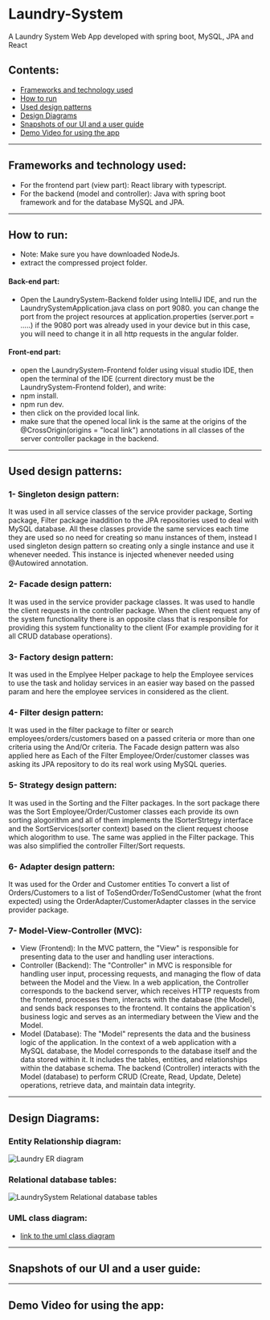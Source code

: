 # Laundry-System
A Laundry System Web App developed with spring boot, MySQL, JPA and React

## Contents:
- [Frameworks and technology used](#Frameworks-and-technology-used)
- [How to run](#How-to-run)
- [Used design patterns](#used-design-patterns)
- [Design Diagrams](#Design-Diagrams)
- [Snapshots of our UI and a user guide](#Snapshots-of-our-UI-and-a-user-guide)
- [Demo Video for using the app](#Demo-Video-for-using-the-app)
---
## Frameworks and technology used:
- For the frontend part (view part): React library with typescript.
- For the backend (model and controller): Java with spring boot framework and for the database MySQL and JPA.
---
## How to run:
- Note: Make sure you have downloaded NodeJs.
- extract the compressed project folder.
#### Back-end part:
- Open the LaundrySystem-Backend folder using IntelliJ IDE, and run the LaundrySystemApplication.java class on port 9080. you can change the port from the project resources at application.properties (server.port = …..) if the 9080 port was already used in your device but in this case, you will need to change it in all http requests in the angular folder.
#### Front-end part:
- open the LaundrySystem-Frontend folder using visual studio IDE, then open the terminal of the IDE (current directory must be the LaundrySystem-Frontend folder), and write:
- npm install.
- npm run dev.
- then click on the provided local link.
- make sure that the opened local link is the same at the origins of the @CrossOrigin(origins = "local link") annotations in all classes of the server controller package in the backend.
---
## Used design patterns:
### 1- Singleton design pattern:
It was used in all service classes of the service provider package, Sorting package, Filter package inaddition to the JPA repositories used to deal with MySQL database. All these classes provide the same services each time they are used so no need for creating so manu instances of them, instead I used singleton design pattern so creating only a single instance and use it whenever needed. This instance is injected whenever needed using @Autowired annotation. 
### 2- Facade design pattern:
It was used in the service provider package classes. It was used to handle the client requests in the controller package. When the client request any of the system functionality there is an opposite class that is responsible for providing this system functionality to the client (For example providing for it all CRUD database operations).
### 3- Factory design pattern:
It was used in the Emplyee Helper package to help the Employee services to use the task and holiday services in an easier way based on the passed param and here the employee services in considered as the client.
### 4- Filter design pattern:
It was used in the filter package to filter or search employees/orders/customers based on a passed criteria or more than one criteria using the And/Or criteria. The Facade design pattern was also applied here as Each of the Filter Employee/Order/customer classes was asking its JPA repository to do its real work using MySQL queries.
### 5- Strategy design pattern:
It was used in the Sorting and the Filter packages. In the sort package there was the Sort Employee/Order/Customer classes each provide its own sorting alogorithm and all of them implements the ISorterStrtegy interface and the SortServices(sorter context) based on the client request choose which alogorithm to use. The same was applied in the Filter package. This was also simplified the controller Filter/Sort requests.
### 6- Adapter design pattern:
It was used for the Order and Customer entities To convert a list of Orders/Customers to a list of ToSendOrder/ToSendCustomer (what the front expected) using the OrderAdapter/CustomerAdapter classes in the service provider package.
### 7- Model-View-Controller (MVC):
- View (Frontend): In the MVC pattern, the "View" is responsible for presenting data to the user and handling user interactions.
- Controller (Backend): The "Controller" in MVC is responsible for handling user input, processing requests, and managing the flow of data between the Model and the View. In a web application, the Controller corresponds to the backend server, which receives HTTP requests from the frontend, processes them, interacts with the database (the Model), and sends back responses to the frontend. It contains the application's business logic and serves as an intermediary between the View and the Model.
- Model (Database): The "Model" represents the data and the business logic of the application. In the context of a web application with a MySQL database, the Model corresponds to the database itself and the data stored within it. It includes the tables, entities, and relationships within the database schema. The backend (Controller) interacts with the Model (database) to perform CRUD (Create, Read, Update, Delete) operations, retrieve data, and maintain data integrity.
---
## Design Diagrams:
### Entity Relationship diagram:
![Laundry ER diagram](https://github.com/mahmoudattia12/Laundry-System/assets/96799025/1fe1d8ad-ae90-4b1e-b793-c5feed0bbc96)
### Relational database tables:
![LaundrySystem Relational database tables](https://github.com/mahmoudattia12/Laundry-System/assets/96799025/dedf438e-d78a-4752-ade2-74df0e477556)
### UML class diagram:
- [link to the uml class diagram](https://drive.google.com/file/d/1ocEMtN3ttcIXc5rS1hyM8YQyvSVRSCQm/view?usp=sharing)
---
## Snapshots of our UI and a user guide:
---
## Demo Video for using the app:


